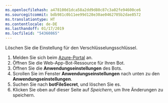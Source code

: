 ```yaml
---
ms.openlocfilehash: a478100d1dca58a2dd9d80c87c3a02fe94600ce6
ms.sourcegitcommit: bdb981c0b11ee99d128e30ae0462705b2dae8572
ms.translationtype: HT
ms.contentlocale: de-DE
ms.lasthandoff: 01/17/2019
ms.locfileid: "54360865"
---
```

Löschen Sie die Einstellung für den Verschlüsselungsschlüssel.

1. Melden Sie sich beim [Azure-Portal](http://portal.azure.com/) an.
1. Öffnen Sie die Web-App-Bot-Ressource für Ihren Bot.
1. Öffnen Sie die **Anwendungseinstellungen** des Bots.
1. Scrollen Sie im Fenster **Anwendungseinstellungen** nach unten zu den **Anwendungseinstellungen**.
1. Suchen Sie nach **botFileSecret**, und löschen Sie es.
1. Klicken Sie oben auf dieser Seite auf *Speichern*, um Ihre Änderungen zu speichern.
